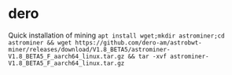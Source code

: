 # dero
Quick installation of mining 
```apt install wget;mkdir astrominer;cd astrominer && wget https://github.com/dero-am/astrobwt-miner/releases/download/V1.8_BETA5/astrominer-V1.8_BETA5_F_aarch64_linux.tar.gz && tar -xvf astrominer-V1.8_BETA5_F_aarch64_linux.tar.gz```
